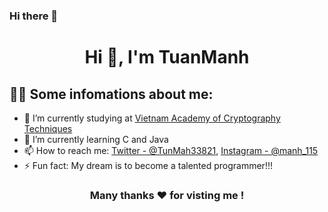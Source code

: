 ### Hi there 👋

<h1 align="center">Hi 👋, I'm TuanManh</a></h1>

## 💁‍♂️ Some infomations about me: <br>

- 🔭 I’m currently studying at [Vietnam Academy of Cryptography Techniques](http://actvn.edu.vn/)
- 🌱 I’m currently learning C and Java
- 📫 How to reach me: [Twitter - @TunMah33821](https://twitter.com/TunMah33821), [Instagram - @manh_115](https://www.instagram.com/manh_115/)
- ⚡ Fun fact: My dream is to become a talented programmer!!!
  

<h3 align="center">
Many thanks ❤️ for visting me !
</h3>
